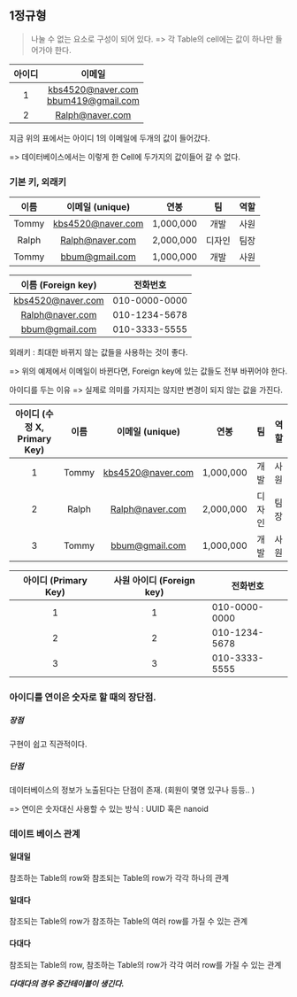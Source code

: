 ## 1정규형

> 나눌 수 없는 요소로 구성이 되어 있다. => 각 Table의 cell에는 값이 하나만 들어가야 한다. 



| 아이디 |                  이메일                   |
| :----: | :---------------------------------------: |
|   1    | kbs4520@naver.com<br /> bbum419@gmail.com |
|   2    |              Ralph@naver.com              |

지금 위의 표에서는 아이디 1의 이메일에 두개의 값이 들어갔다. 

=> 데이터베이스에서는 이렇게 한 Cell에 두가지의 값이들어 갈 수 없다. 



### 기본 키, 외래키 

| 이름  |  이메일 (unique)  |   연봉    |   팀   | 역할 |
| :---: | :---------------: | :-------: | :----: | :--: |
| Tommy | kbs4520@naver.com | 1,000,000 |  개발  | 사원 |
| Ralph |  Ralph@naver.com  | 2,000,000 | 디자인 | 팀장 |
| Tommy |  bbum@gmail.com   | 1,000,000 |  개발  | 사원 |



| 이름 (Foreign key) |   전화번호    |
| :----------------: | :-----------: |
| kbs4520@naver.com  | 010-0000-0000 |
|  Ralph@naver.com   | 010-1234-5678 |
|   bbum@gmail.com   | 010-3333-5555 |

외래키 : 최대한 바뀌지 않는 값들을 사용하는 것이 좋다. 

=> 위의 예제에서 이메일이 바뀐다면, Foreign key에 있는 값들도 전부 바뀌어야 한다. 



아이디를 두는 이유 => 실제로 의미를 가지지는 않지만 변경이 되지 않는 값을 가진다. 

| 아이디 (수정 X, Primary Key) | 이름  |  이메일 (unique)  |   연봉    |   팀   | 역할 |
| :--------------------------: | :---: | :---------------: | :-------: | :----: | ---- |
|              1               | Tommy | kbs4520@naver.com | 1,000,000 |  개발  | 사원 |
|              2               | Ralph |  Ralph@naver.com  | 2,000,000 | 디자인 | 팀장 |
|              3               | Tommy |  bbum@gmail.com   | 1,000,000 |  개발  | 사원 |



| 아이디 (Primary Key) | 사원 아이디 (Foreign key) | 전화번호      |
| :------------------: | :-----------------------: | ------------- |
|          1           |             1             | 010-0000-0000 |
|          2           |             2             | 010-1234-5678 |
|          3           |             3             | 010-3333-5555 |



### 아이디를 연이은 숫자로 할 때의 장단점. 

##### 장점 

구현이 쉽고 직관적이다. 

#####  단점

데이터베이스의 정보가 노출된다는 단점이 존재. (회원이 몇명 있구나 등등.. )



=> 연이은 숫자대신 사용할 수 있는 방식 : UUID 혹은 nanoid



### 데이트 베이스 관계

#### 일대일

참조하는 Table의 row와 참조되는 Table의 row가 각각 하나의 관계

#### 일대다

참조되는 Table의 row가 참조하는 Table의 여러 row를 가질 수 있는 관계

#### 다대다

참조되는 Table의 row, 참조하는 Table의 row가 각각 여러 row를 가질 수 있는 관계

***다대다의 경우 중간테이블이 생긴다.***



